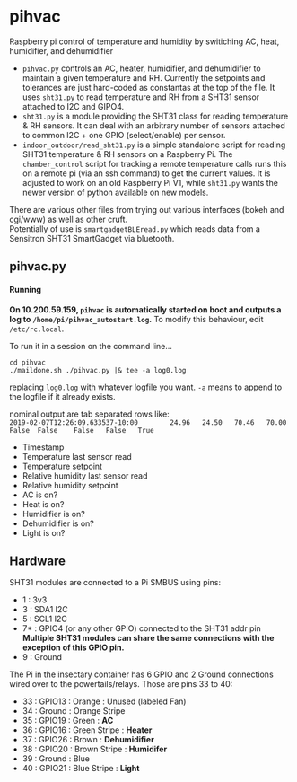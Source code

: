 # pihvac
Raspberry pi control of temperature and humidity by switiching AC, heat, humidifier, and dehumidifier

- `pihvac.py` controls an AC, heater, humidifier, and dehumidifier to maintain a given temperature and RH.  Currently the setpoints and tolerances are just hard-coded as constantas at the top of the file.  It uses `sht31.py` to read temperature and RH from a SHT31 sensor attached to I2C and GIPO4.
- `sht31.py` is a module providing the SHT31 class for reading temperature & RH sensors.  It can deal with an arbitrary number of sensors attached to common I2C + one GPIO (select/enable) per sensor.
- `indoor_outdoor/read_sht31.py` is a simple standalone script for reading SHT31 temperature & RH sensors on a Raspberry Pi.  The `chamber_control` script for tracking a remote temperature calls runs this on a remote pi (via an ssh command) to get the current values.  It is adjusted to work on an old Raspberry Pi V1, while `sht31.py` wants the newer version of python available on new models.

There are various other files from trying out various interfaces (bokeh and cgi/www) as well as other cruft.  
Potentially of use is `smartgadgetBLEread.py` which reads data from a Sensitron SHT31 SmartGadget via bluetooth.


## pihvac.py
#### Running
**On 10.200.59.159, `pihvac` is automatically started on boot and outputs a log to `/home/pi/pihvac_autostart.log`.**
To modify this behaviour, edit `/etc/rc.local`.

To run it in a session on the command line...
```
cd pihvac
./maildone.sh ./pihvac.py |& tee -a log0.log
```
replacing `log0.log` with whatever logfile you want.  `-a` means to append to the logfile if it already exists.

nominal output are tab separated rows like:  
```2019-02-07T12:26:09.633537-10:00        24.96   24.50   70.46   70.00   False  False    False   False   True```
- Timestamp
- Temperature last sensor read
- Temperature setpoint
- Relative humidity last sensor read
- Relative humidity setpoint
- AC is on?
- Heat is on?
- Humidifier is on?
- Dehumidifier is on?
- Light is on?

## Hardware

SHT31 modules are connected to a Pi SMBUS using pins:  
- 1 : 3v3
- 3 : SDA1 I2C
- 5 : SCL1 I2C
- 7* : GPIO4 (or any other GPIO) connected to the SHT31 addr pin
**Multiple SHT31 modules can share the same connections with the exception of this GPIO pin.**
- 9 : Ground

The Pi in the insectary container has 6 GPIO and 2 Ground connections wired over to the powertails/relays.
Those are pins 33 to 40:
- 33 : GPIO13 : Orange : Unused (labeled Fan)
- 34 : Ground : Orange Stripe
- 35 : GPIO19 : Green : **AC**
- 36 : GPIO16 : Green Stripe : **Heater**
- 37 : GPIO26 : Brown : **Dehumidifier**
- 38 : GPIO20 : Brown Stripe : **Humidifer**
- 39 : Ground : Blue
- 40 : GPIO21 : Blue Stripe : **Light**

